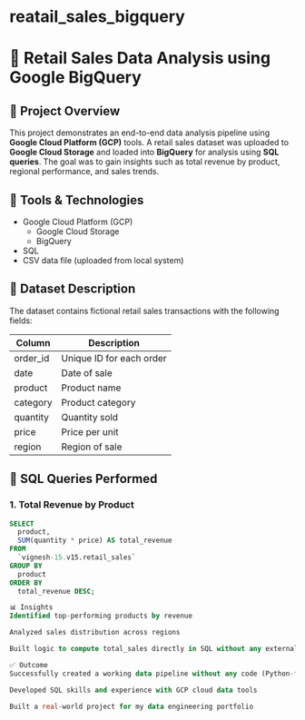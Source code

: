 # reatail_sales_bigquery
# 🛒 Retail Sales Data Analysis using Google BigQuery

## 📌 Project Overview
This project demonstrates an end-to-end data analysis pipeline using **Google Cloud Platform (GCP)** tools. A retail sales dataset was uploaded to **Google Cloud Storage** and loaded into **BigQuery** for analysis using **SQL queries**. The goal was to gain insights such as total revenue by product, regional performance, and sales trends.

## 🧰 Tools & Technologies
- Google Cloud Platform (GCP)
  - Google Cloud Storage
  - BigQuery
- SQL
- CSV data file (uploaded from local system)

## 📂 Dataset Description
The dataset contains fictional retail sales transactions with the following fields:

| Column     | Description                  |
|------------|------------------------------|
| order_id   | Unique ID for each order     |
| date       | Date of sale                 |
| product    | Product name                 |
| category   | Product category             |
| quantity   | Quantity sold                |
| price      | Price per unit               |
| region     | Region of sale               |

## 🧪 SQL Queries Performed
### 1. Total Revenue by Product
```sql
SELECT
  product,
  SUM(quantity * price) AS total_revenue
FROM
  `vignesh-15.v15.retail_sales`
GROUP BY
  product
ORDER BY
  total_revenue DESC;

📊 Insights
Identified top-performing products by revenue

Analyzed sales distribution across regions

Built logic to compute total_sales directly in SQL without any external tools

✅ Outcome
Successfully created a working data pipeline without any code (Python-free)

Developed SQL skills and experience with GCP cloud data tools

Built a real-world project for my data engineering portfolio
